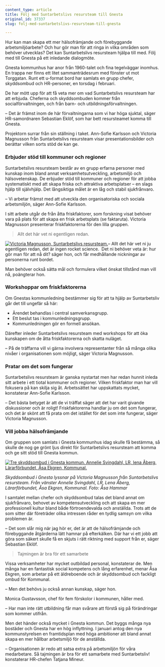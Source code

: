 ```yaml
---
content_type: article
title: Följ med Suntarbetslivs resursteam till Gnesta
original_id: 37337
slug: folj-med-suntarbetslivs-resursteam-till-gnesta

---
```


Hur kan man skapa ett mer hälsofrämjande och förebyggande arbetsmiljöarbete? Och hur gör man för att ringa in vilka områden som behöver utvecklas? Det kan Suntarbetslivs resursteam hjälpa till med. Följ med till Gnesta på ett inledande dialogmöte.

Gnesta kommunhus har anor från 1960-talet och fina tegelväggar inomhus. En trappa ner finns ett litet sammanträdesrum med fönster ut mot Torggatan. Runt ett u-format bord har samlats en grupp chefer, skyddsombud och HR-personer, en torsdag i februari.

De har mött upp för att få veta mer om vad Suntarbetslivs resursteam har att erbjuda. Cheferna och skyddsombuden kommer från socialförvaltningen, och från barn- och utbildningsförvaltningen.

– Det är främst inom de här förvaltningarna som vi har höga sjuktal, säger HR-samordnaren Sebastian Eklöf, som har bett resursteamet komma till Gnesta.

Projektorn surrar från sin ställning i taket. Ann-Sofie Karlsson och Victoria Magnusson från Suntarbetslivs resursteam visar presentationsbilder och berättar vilken sorts stöd de kan ge.

### Erbjuder stöd till kommuner och regioner

Suntarbetslivs resursteam består av en grupp erfarna personer med kunskap inom bland annat verksamhetsutveckling, arbetsmiljö och hälsovetenskap. De erbjuder stöd till kommuner och regioner för att jobba systematiskt med att skapa friska och attraktiva arbetsplatser – en slags hjälp till självhjälp. Det långsiktiga målet är en låg och stabil sjukfrånvaro.

– Vi arbetar främst med att utveckla den organisatoriska och sociala arbetsmiljön, säger Ann-Sofie Karlsson.

I sitt arbete utgår de från åtta friskfaktorer, som forskning visat behöver vara på plats för att skapa en frisk arbetsplats (se faktaruta). Victoria Magnusson presenterar friskfaktorerna för den lilla gruppen.

> Allt det här vet ni egentligen redan.

[![Victoria Magnusson, Suntarbetslivs resursteam.](https://www.suntarbetsliv.se/wp-content/uploads/2019/02/200x220-victoria-magnusson.jpg)](https://www.suntarbetsliv.se/wp-content/uploads/2019/02/200x220-victoria-magnusson.jpg)– Allt det här vet ni ju egentligen redan, det är ingen rocket science.  Det ni behöver veta är: hur gör man för att nå dit? säger hon, och får medhållande nickningar av personerna runt bordet.

Man behöver också sätta mål och formulera vilket önskat tillstånd man vill nå, poängterar hon.

### Workshoppar om friskfaktorerna

Om Gnestas kommunledning bestämmer sig för att ta hjälp av Suntarbetsliv går det till ungefär så här:

*   Ärendet behandlas i central samverkansgrupp.
*   Ett beslut tas i kommunledningsgrupp.
*   Kommunledningen gör en formell ansökan.

Därefter inleder Suntarbetslivs resursteam med workshops för att öka kunskapen om de åtta friskfaktorerna och skatta nuläget.

– På de träffarna vill vi gärna involvera representanter från så många olika nivåer i organisationen som möjligt, säger Victoria Magnusson.

### Pratar om det som fungerar

Suntarbetslivs resursteam är ganska nystartat men har redan hunnit inleda sitt arbete i ett tiotal kommuner och regioner. Vilken friskfaktor man har vill fokusera på kan skilja sig åt. Arbetssättet har uppskattats mycket, konstaterar Ann-Sofie Karlsson.

– Det bästa betyget är att de vi träffat säger att det har varit givande diskussioner och är roligt! Friskfaktorerna handlar ju om det som fungerar, och det är skönt att få prata om det istället för det som inte fungerar, säger Victoria Magnusson.

### Vill jobba hälsofrämjande

Om gruppen som samlats i Gnesta kommunhus idag skulle få bestämma, så skulle de nog ge grönt ljus direkt för Suntarbetslivs resursteam att komma och ge sitt stöd till Gnesta kommun.

[![Tre skyddsombud i Gnesta kommun. Annelie Svingdahl, LR, lena Åberg, Lärarförbundet, Åsa Ekgren, Kommunal. ](https://www.suntarbetsliv.se/wp-content/uploads/2019/02/750x375-annelie-svingdal-lena-aberg-asa-ekstedt-foto-asa-hammar.jpg)](https://www.suntarbetsliv.se/wp-content/uploads/2019/02/750x375-annelie-svingdal-lena-aberg-asa-ekstedt-foto-asa-hammar.jpg)

_Skyddsombud i Gnesta lyssnar på Victoria Magnusson från Suntarbetslivs resursteam. Från vänster Annelie Svingdahl, LR, Lena Åberg, Lärarförbundet, Åsa Ekgren, Kommunal. Foto: Åsa Hammar_

I samtalet mellan chefer och skyddsombud talas det bland annat om sjukfrånvaro, behovet av kompetensutveckling och att skapa en mer professionell kultur bland både förtroendevalda och anställda. Trots att de som sitter där företräder olika intressen råder en tydlig samsyn om vilka problemen är.

– Det som slår mig när jag hör er, det är att de hälsofrämjande och förebyggande åtgärderna lätt hamnar på efterkälken. Där har vi ett jobb att göra som säkert skulle få en skjuts i rätt riktning med support från er, säger Sebastian Eklöf.

> Tajmingen är bra för ett samarbete

Vissa verksamheter har mycket outbildad personal, konstaterar de. Men många har en fantastisk social kompetens och lång erfarenhet, menar Åsa Ekgren, som arbetar på ett äldreboende och är skyddsombud och fackligt ombud för Kommunal.

– Men det behövs ju också annan kunskap, säger hon.

Monica Gustavsson, chef för fem förskolor i kommunen, håller med.

– Har man inte rätt utbildning får man svårare att förstå sig på förändringar som kommer utifrån.

Men det händer också mycket i Gnesta kommun. Det byggs många nya bostäder och Gnesta har en hög inflyttning. I januari antog den nya kommunstyrelsen en framtidsplan med höga ambitioner att bland annat skapa en mer hållbar arbetsmiljö för de anställda.

– Organisationen är redo att satsa extra på arbetsmiljön för våra medarbetare. Så tajmingen är bra för ett samarbete med Suntarbetsliv! konstaterar HR-chefen Tatjana Mineur.

